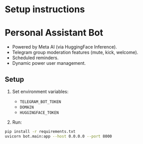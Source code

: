 # Setup instructions
# Personal Assistant Bot

- Powered by Meta AI (via HuggingFace Inference).
- Telegram group moderation features (mute, kick, welcome).
- Scheduled reminders.
- Dynamic power user management.

## Setup

1. Set environment variables:
   - `TELEGRAM_BOT_TOKEN`
   - `DOMAIN`
   - `HUGGINGFACE_TOKEN`

2. Run:

```bash
pip install -r requirements.txt
uvicorn bot.main:app --host 0.0.0.0 --port 8000
